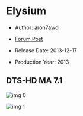 # Elysium

* Author: aron7awol

* [Forum Post](https://www.avsforum.com/threads/bass-eq-for-filtered-movies.2995212/post-56780018)

* Release Date: 2013-12-17
* Production Year: 2013

## DTS-HD MA 7.1

![img 0](https://i.imgur.com/J7OxBhw.jpg)

![img 1](https://i.imgur.com/SDdW8Ua.png)

